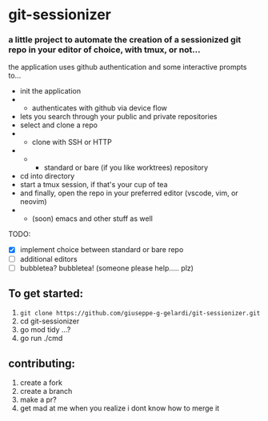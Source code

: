 
# git-sessionizer

### a little project to automate the creation of a sessionized git repo in your editor of choice, with tmux, or not...

the application uses github authentication and some interactive prompts to...
 - init the application 
 - - authenticates with github via device flow 
 - lets you search through your public and private repositories
 - select and clone a repo 
 - - clone with SSH or HTTP
 - - - standard or bare (if you like worktrees) repository
 - cd into directory
 - start a tmux session, if that's your cup of tea
 - and finally, open the repo in your preferred editor (vscode, vim, or neovim)
 - - (soon) emacs and other stuff as well

TODO: 
- [x] implement choice between standard or bare repo
- [ ] additional editors
- [ ] bubbletea? bubbletea! (someone please help..... plz)

## To get started:
1. `git clone https://github.com/giuseppe-g-gelardi/git-sessionizer.git`
2. cd git-sessionizer
3. go mod tidy ...?
4. go run ./cmd

## contributing:
1. create a fork
2. create a branch
3. make a pr?
4. get mad at me when you realize i dont know how to merge it

